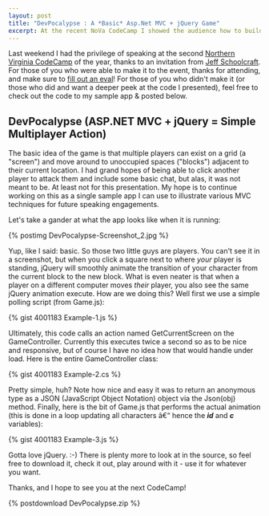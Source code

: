 ```yaml
--- 
layout: post
title: "DevPocalypse : A *Basic* Asp.Net MVC + jQuery Game"
excerpt: At the recent NoVa CodeCamp I showed the audience how to build a simple multiplayer game using ASP.NET MVC and jQuery.
---
```


Last weekend I had the privilege of speaking at the second [Northern Virginia CodeCamp](http://www.novacodecamp.org/) of the year, thanks to an invitation from [Jeff Schoolcraft](http://thequeue.net/blog/). For those of you who were able to make it to the event, thanks for attending, and make sure to [fill out an eval](http://codecampevals.com/)! For those of you who didn't make it (or those who did and want a deeper peek at the code I presented), feel free to check out the code to my sample app & posted below.

## DevPocalypse (ASP.NET MVC + jQuery = Simple Multiplayer Action)

The basic idea of the game is that multiple players can exist on a grid (a "screen") and move around to unoccupied spaces ("blocks") adjacent to their current location. I had grand hopes of being able to click another player to attack them and include some basic chat, but alas, it was not meant to be. At least not for this presentation. My hope is to continue working on this as a single sample app I can use to illustrate various MVC techniques for future speaking engagements.

Let's take a gander at what the app looks like when it is running:

{% postimg DevPocalypse-Screenshot_2.jpg %}

Yup, like I said: basic. So those two little guys are players. You can't see it in a screenshot, but when you click a square next to where *your* player is standing, jQuery will smoothly animate the transition of your character from the current block to the new block. What is even neater is that when a player on a different computer moves *their* player, you also see the same jQuery animation execute. How are we doing this? Well first we use a simple polling script (from Game.js):

{% gist 4001183 Example-1.js %}

Ultimately, this code calls an action named GetCurrentScreen on the GameController. Currently this executes twice a second so as to be nice and responsive, but of course I have no idea how that would handle under load. Here is the entire GameController class:

{% gist 4001183 Example-2.cs %}

Pretty simple, huh? Note how nice and easy it was to return an anonymous type as a JSON (JavaScript Object Notation) object via the Json(obj) method. Finally, here is the bit of Game.js that performs the actual animation (this is done in a loop updating all characters â€“ hence the ***id*** and ***c*** variables):

{% gist 4001183 Example-3.js %}

Gotta love jQuery. :-) There is plenty more to look at in the source, so feel free to download it, check it out, play around with it - use it for whatever you want.

Thanks, and I hope to see you at the next CodeCamp!

{% postdownload DevPocalypse.zip %}